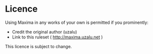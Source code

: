 # Licence
Using Maxima in any works of your own is permitted if you prominently:

- Credit the original author (uzalu)
- Link to this ruleset ( <http://maxima.uzalu.net> )

This licence is subject to change.
